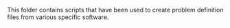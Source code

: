 This folder contains scripts that have been used to create
problem definition files from various specific software.

